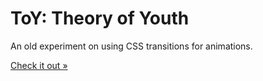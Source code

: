 # ToY: Theory of Youth

An old experiment on using CSS transitions for animations.

[Check it out »](https://lezgomatt.github.io/toy/)
